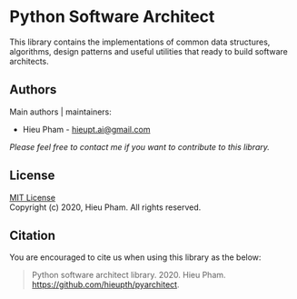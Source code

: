 # Python Software Architect
This library contains the implementations of common data structures, algorithms, design patterns and useful utilities 
that ready to build software architects.
## Authors
Main authors | maintainers:
* Hieu Pham - hieupt.ai@gmail.com

*Please feel free to contact me if you want to contribute to this library.*
## License
[MIT License](https://github.com/hieupth/pyarchitect/blob/master/LICENSE) <br>
Copyright (c) 2020, Hieu Pham. All rights reserved.
## Citation
You are encouraged to cite us when using this library as the below:
> Python software architect library. 2020. Hieu Pham. https://github.com/hieupth/pyarchitect.
